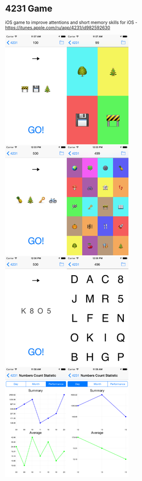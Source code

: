 4231 Game
=========

iOS game to improve attentions and short memory skills for iOS - https://itunes.apple.com/ru/app/4231/id982592630

<img src="https://raw.githubusercontent.com/34x/4231/master/screenshots/iOS%20Simulator%20Screen%20Shot%2015%20Jun%202015%2011.57.07.png" width="200" /><img src="https://raw.githubusercontent.com/34x/4231/master/screenshots/iOS%20Simulator%20Screen%20Shot%2015%20Jun%202015%2011.57.09.png" width="200" /><img src="https://raw.githubusercontent.com/34x/4231/master/screenshots/iOS%20Simulator%20Screen%20Shot%2015%20Jun%202015%2012.03.54.png" width="200" /><img src="https://raw.githubusercontent.com/34x/4231/master/screenshots/iOS%20Simulator%20Screen%20Shot%2015%20Jun%202015%2012.03.56.png" width="200" /><img src="https://raw.githubusercontent.com/34x/4231/master/screenshots/iOS%20Simulator%20Screen%20Shot%2015%20Jun%202015%2012.06.25.png" width="200" /><img src="https://raw.githubusercontent.com/34x/4231/master/screenshots/iOS%20Simulator%20Screen%20Shot%2015%20Jun%202015%2012.06.30.png" width="200" /><img src="https://raw.githubusercontent.com/34x/4231/master/screenshots/iOS%20Simulator%20Screen%20Shot%2015%20Jun%202015%2011.58.49.png" width="200" /><img src="https://raw.githubusercontent.com/34x/4231/master/screenshots/iOS%20Simulator%20Screen%20Shot%2015%20Jun%202015%2011.59.00.png" width="200" />

